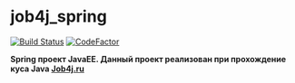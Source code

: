 # job4j_spring
[![Build Status](https://travis-ci.org/QmBo/job4j_spring.svg?branch=master)](https://travis-ci.org/QmBo/job4j_spring)
[![CodeFactor](https://www.codefactor.io/repository/github/qmbo/job4j_spring/badge)](https://www.codefactor.io/repository/github/qmbo/job4j_spring)

**Spring проект JavaEE. Данный проект реализован при прохождение куса Java [Job4j.ru](https://job4j.ru/)**
